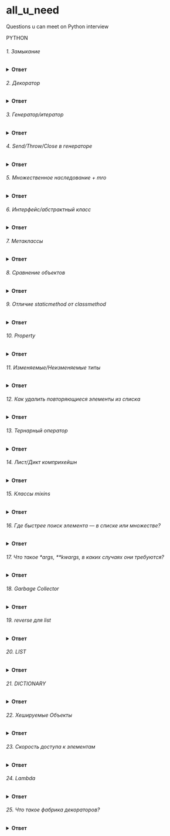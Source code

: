 # all_u_need
Questions u can meet on Python interview

PYTHON

###### 1. Замыкание

<details><summary><b>Ответ</b></summary>
<p>

#### Ответ:
  <p>
Замыкание (closure), это такая функция, которая ссылается на локальные переменные (использует их в своём теле) в области видимости, в котток я орой она была создана. Этим замыкание отличается от обычной функции, которая может использовать только свои аргументы и глобальные переменные.
  </p>
def mul(a):
  def helper(b):
    return a * b
  return helper
  <p>
<b> Local </b>
  
Эту область видимости имеют переменные, которые создаются и используются внутри функций.

<b> Enclosing</b> 
  
Суть данной области видимости в том, что внутри функции могут быть вложенные функции и локальные переменные, так вот локальная переменная функции для ее вложенной функции находится в enclosing области видимости.

<b> Global</b> 

Переменные области видимости global – это глобальные переменные уровня модуля

<b> Built-in</b> 

Уровень Python интерпретатора. В рамках этой области видимости находятся функции open, len и т.п., также туда входят исключения. Эти сущности доступны в любом модуле Python и не требуют предварительного импорта. Built-in – это максимально широкая область видимости.
</p>
</p>
</details>


###### 2. Декоратор

<details><summary><b>Ответ</b></summary>
<p>

#### Ответ:
Декораторы — это, по сути, "обёртки", которые дают нам возможность изменить поведение функции, не изменяя её код.
Декоратор:

      def wraper(func):
          def wrapper():
              print('1')
              func()
              print('3')
          return wrapper

      @wraper
      def decorated_func():
          print('2')


      Декоратор с параметром:
      def parametr_decorator(param: str):
          def decorator(func):
              def new_func():
                  print('1')
                  func()
                  print('3')
              return new_func
          print(param)
          return decorator


      @parametr_decorator('parametr')
      def decorated():
          print('2')

</p>
</details>

###### 3. Генератор/итератор

<details><summary><b>Ответ</b></summary>
<p>

#### Ответ:

</p>
</details>

###### 4. Send/Throw/Close в генераторе

<details><summary><b>Ответ</b></summary>
<p>

#### Ответ:

</p>
</details>

###### 5. Множественное наследование + mro

<details><summary><b>Ответ</b></summary>
<p>

#### Ответ:

</p>
</details>

###### 6. Интерфейс/абстрактный класс

<details><summary><b>Ответ</b></summary>
<p>

#### Ответ:

</p>
</details>

###### 7. Метаклассы

<details><summary><b>Ответ</b></summary>
<p>

#### Ответ:

</p>
</details>

###### 8. Сравнение объектов

<details><summary><b>Ответ</b></summary>
<p>

#### Ответ:

</p>
</details>

###### 9. Отличие staticmethod от classmethod

<details><summary><b>Ответ</b></summary>
<p>

#### Ответ:

</p>
</details>

###### 10. Property

<details><summary><b>Ответ</b></summary>
<p>

#### Ответ:

</p>
</details>

###### 11. Изменяемые/Неизменяемые типы

<details><summary><b>Ответ</b></summary>
<p>

#### Ответ:

</p>
</details>

###### 12. Как удалить повторяющиеся элементы из списка

<details><summary><b>Ответ</b></summary>
<p>

#### Ответ:

</p>
</details>

###### 13. Тернарный оператор

<details><summary><b>Ответ</b></summary>
<p>

#### Ответ:

</p>
</details>


###### 14. Лист/Дикт комприхейшн

<details><summary><b>Ответ</b></summary>
<p>

#### Ответ:

</p>
</details>

###### 15. Классы mixins

<details><summary><b>Ответ</b></summary>
<p>

#### Ответ:

</p>
</details>

###### 16. Где быстрее поиск элемента — в списке или множестве?

<details><summary><b>Ответ</b></summary>
<p>

#### Ответ:

Во множестве, потому что множество работает как словарь. Значение ищется по хешу ключа. Вычисление хеша и сопоставление адреса – операции постоянной сложности, поэтому принято говорить, что поиск в словаре равен O(1).

Исключение работает только для очень маленьких списков длиной до 5 элементов. В этом случае интерпретатору будет быстрей пробежаться по списку, чем считать хеш.

</p>
</details>

###### 17. Что такое *args, **kwargs, в каких случаях они требуются?

<details><summary><b>Ответ</b></summary>
<p>

#### Ответ:

Выражения *args и ** kwargs объявляют в сигнатуре функции. Они означают, что внутри функции будут доступны переменные с именами args и kwargs (без звездочек). Можно использовать другие имена, но это считается дурным тоном.

args – это кортеж, который накапливает позиционные аргументы. kwargs – словарь позиционных аргументов, где ключ – имя параметра, значение – значение параметра.

Важно: если в функцию не передано никаких параметров, переменные будут соответственно равны пустому кортежу и пустому словарю, а не None.
</p>
</details>

###### 18. Garbage Collector

<details><summary><b>Ответ</b></summary>
<p>

#### Ответ:
Python управляет объектами с помощью подсчета ссылок. Это означает, что диспетчер памяти отслеживает количество ссылок на каждый объект в программе. Когда счетчик ссылок объекта падает до нуля, что означает, что объект больше не используется, сборщик мусора (часть диспетчера памяти) автоматически освобождает память от этого конкретного объекта.

</p>
</details>

###### 19. reverse для list

<details><summary><b>Ответ</b></summary>
<p>

#### Ответ:
txt = "Hello World"[::-1]

</p>
</details>

###### 20. LIST

<details><summary><b>Ответ</b></summary>
<p>

#### Ответ:
Объект списка в CPython представлен нижеследующей структурой в C.

    typedef struct {
        PyObject_VAR_HEAD
        PyObject **ob_item;
        Py_ssize_t allocated;
    } PyListObject;
    
  PyObject_VAR_HEAD – заголовок;
  ob_item – массив указателей на элементы списка;
  allocated – количество выделенной памяти под элементы списка;

Объект списка хранит указатели на объекты, а не на сами объекты

</p>
</details>


###### 21. DICTIONARY

<details><summary><b>Ответ</b></summary>
<p>

#### Ответ:
Словари в Python реализуются с помощью хэш-таблиц. Они представляют собой массивы, индексы которых вычисляются с помощью хэш-функций. Цель хэш-функции – равномерно распределить ключи в массиве. Хорошая хэш-функция минимизирует количество коллизий, т.е. вероятность того, что разные ключи будут иметь один хэш. В Python нет такого рода хэш-функций. Его наиболее важные хэш-функции (для строк и целочисленных значений) выдают похожие значения в общих случаях

Для хранения записи в словаре используется следующая структура C: пара ключ/значение. Хранятся хэш, ключ и значение. PyObject является базовым классом для объектов в Python.

    typedef struct {
        Py_ssize_t me_hash;
        PyObject *me_key;
        PyObject *me_value;
    } PyDictEntry;

Ключами словаря могут являться только объекты, поддерживающие хеширование. Таким образом, использовать в качестве ключей списки, словари и другие изменяемые типы не получится.

Если в словарь будут добавлены несколько значений с одним и тем же ключом, словарь сохранит последнее.
</p>
</details>

###### 22. Хешируемые Объекты

<details><summary><b>Ответ</b></summary>
<p>

#### Ответ:
Объект является хешируемым, если у него есть хеш-значение, которое никогда не изменяется в течение его времени жизни (ему нужен __hash__()метод), и его можно сравнить с другими объектами (ему нужен метод __eq__()или __cmp__()). Хэшируемые объекты, которые сравниваются равными, должны иметь одинаковое хеш-значение.

Hashability делает объект пригодным для использования в качестве ключа словаря и члена набора, потому что эти структуры данных используют значение хеша внутри.

Все неизменяемые встроенные объекты Python являются хэшируемыми, в то время как нет изменяемых контейнеров (таких как списки или словари). Объекты, которые являются экземплярами пользовательских классов, по умолчанию могут быть хэшируемыми;

для того, чтобы класс был идентифицирован как изменяемый достаточно чтобы его собственная реализация __hash__() возвращала None - это будет "сигналом" для интерпретатора, что такой класс нельзя использовать в качестве ключа для словарей. 
</p>
</details>


###### 23. Скорость доступа к элементам

<details><summary><b>Ответ</b></summary>
<p>

#### Ответ:
СПИСОК:
Вставка: O(n).
Получение элемента: O(1).
Удаление элемента: O(n).
Проход: O(n).
Получение длины: O(1).

СЛОВАРЬ:
Получение элемента: O(1).
Установка элемента: O(1).
Удаление элемента: O(1).
Проход по словарю: O(n).
</p>
</details>


###### 24. Lambda

<details><summary><b>Ответ</b></summary>
<p>

#### Ответ:
Это анонимные функции. Они не резервируют имени в пространстве имен. Лямбды часто передают в функции map, reduce, filter.
(lambda x: x + 1)(2)
В теле лямбды может быть только выражение. pass и raise являются операторами.
</p>
</details>


###### 25. Что такое фабрика декораторов?

<details><summary><b>Ответ</b></summary>
<p>

#### Ответ:
см. декоратор с параметром
Это функция, которая возвращает декоратор. Такой декоратор редко помещают в отдельную переменную. Вместо этого декорируют результатом вызова фабрики декораторов.
</p>
</details>
